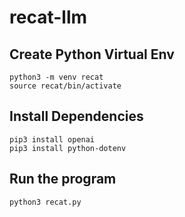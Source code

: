 # recat-llm


## Create Python Virtual Env  
```
python3 -m venv recat
source recat/bin/activate
```

## Install Dependencies
```
pip3 install openai
pip3 install python-dotenv
```

## Run the program
```
python3 recat.py
```
